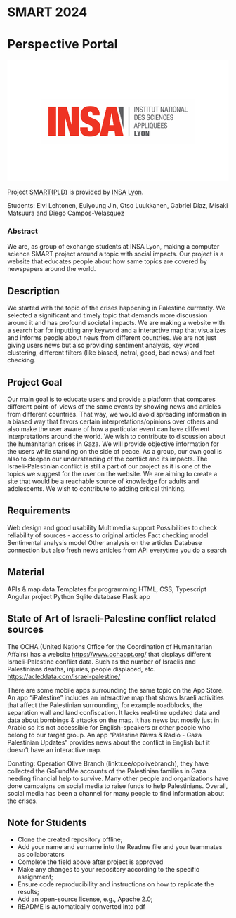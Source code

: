 # SMART 2024
# Perspective Portal

![Insalogo](./images/logo-insa_0.png)

Project [SMART(PLD)](riccardotommasini.com/teaching/smart) is provided by [INSA Lyon](https://www.insa-lyon.fr/).

Students: Elvi Lehtonen, Euiyoung Jin, Otso Luukkanen, Gabriel Díaz, Misaki Matsuura and Diego Campos-Velasquez

### Abstract
We are, as group of exchange students at INSA Lyon, making a computer science SMART project around a topic with social impacts. Our project is a website that educates people about how same topics are covered by newspapers around the world.

## Description 
We started with the topic of the crises happening in Palestine currently. We selected a significant and timely topic that demands more discussion around it and has profound societal impacts.
We are making a website with a search bar for inputting any keyword and a interactive map that visualizes and informs people about news from different countries. We are not just giving users news but also providing sentiment analysis, key word clustering, different filters (like biased, netral, good, bad news) and fect checking.

## Project Goal
Our main goal is to educate users and provide a platform that compares different point-of-views of the same events by showing news and articles from different countries. That way, we would avoid spreading information in a biased way that favors certain interpretations/opinions over others and also make the user aware of how a particular event can have different interpretations around the world. 
We wish to contribute to discussion about the humanitarian crises in Gaza. We will provide objective information for the users while standing on the side of peace. As a group, our own goal is also to deepen our understanding of the conflict and its impacts. The Israeli-Palestinian conflict is still a part of our project as it is one of the topics we suggest for the user on the website.
We are aiming to create a site that would be a reachable source of knowledge for adults and adolescents. We wish to contribute to adding critical thinking.

## Requirements
Web design and good usability
Multimedia support
Possibilities to check reliability of sources - access to original articles
Fact checking model 
Sentimental analysis model
Other analysis on the articles
Database connection but also fresh news articles from API everytime you do a search

## Material
APIs & map data
Templates for programming
HTML, CSS, Typescript
Angular project
Python
Sqlite database
Flask app

## State of Art of Israeli-Palestine conflict related sources
The OCHA (United Nations Office for the Coordination of Humanitarian Affairs) has a website https://www.ochaopt.org/ that displays different Israeli-Palestine conflict data. Such as the number of Israelis and Palestinians deaths, injuries, people displaced, etc. https://acleddata.com/israel-palestine/

There are some mobile apps surrounding the same topic on the App Store. An app “iPalestine” includes an interactive map that shows Israeli activities that affect the Palestinian surrounding, for example roadblocks, the separation wall and land confiscation. It lacks real-time updated data and data about bombings & attacks on the map. It has news but mostly just in Arabic so it’s not accessible for English-speakers or other people who belong to our target group. An app “Palestine News & Radio - Gaza Palestinian Updates” provides news about the conflict in English but it doesn’t have an interactive map.

Donating: Operation Olive Branch (linktr.ee/opolivebranch), they have collected the GoFundMe accounts of the Palestinian families in Gaza needing financial help to survive. Many other people and organizations have done campaigns on social media to raise funds to help Palestinians. Overall, social media has been a channel for many people to find information about the crises.




## Note for Students

* Clone the created repository offline;
* Add your name and surname into the Readme file and your teammates as collaborators
* Complete the field above after project is approved
* Make any changes to your repository according to the specific assignment;
* Ensure code reproducibility and instructions on how to replicate the results;
* Add an open-source license, e.g., Apache 2.0;
* README is automatically converted into pdf

